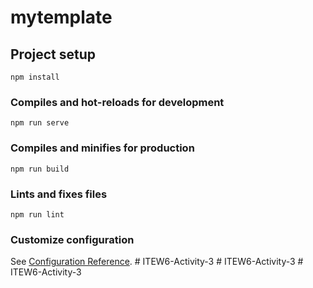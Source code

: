 # mytemplate

## Project setup
```
npm install
```

### Compiles and hot-reloads for development
```
npm run serve
```

### Compiles and minifies for production
```
npm run build
```

### Lints and fixes files
```
npm run lint
```

### Customize configuration
See [Configuration Reference](https://cli.vuejs.org/config/).
#   I T E W 6 - A c t i v i t y - 3  
 #   I T E W 6 - A c t i v i t y - 3  
 #   I T E W 6 - A c t i v i t y - 3  
 